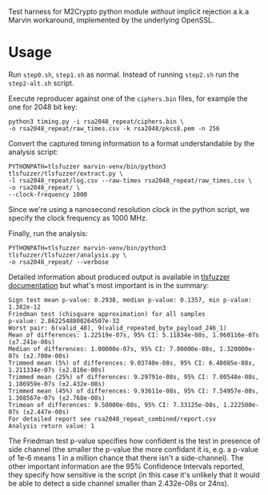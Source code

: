 Test harness for M2Crypto python module *without* implicit
rejection a.k.a Marvin workaround, implemented by the underlying OpenSSL.

Usage
=====

Run `step0.sh`, `step1.sh` as normal. Instead of running `step2.sh` run
the `step2-alt.sh` script.

Execute reproducer against one of the `ciphers.bin` files, for example the one
for 2048 bit key:
```
python3 timing.py -i rsa2048_repeat/ciphers.bin \
-o rsa2048_repeat/raw_times.csv -k rsa2048/pkcs8.pem -n 256
```

Convert the captured timing information to a format understandable by
the analysis script:
```
PYTHONPATH=tlsfuzzer marvin-venv/bin/python3 tlsfuzzer/tlsfuzzer/extract.py \
-l rsa2048_repeat/log.csv --raw-times rsa2048_repeat/raw_times.csv \
-o rsa2048_repeat/ \
--clock-frequency 1000
```
Since we're using a nanosecond resolution clock in the python script,
we specify the clock frequency as 1000 MHz.

Finally, run the analysis:
```
PYTHONPATH=tlsfuzzer marvin-venv/bin/python3 tlsfuzzer/tlsfuzzer/analysis.py \
-o rsa2048_repeat/ --verbose
```

Detailed information about produced output is available in
[tlsfuzzer documentation](https://tlsfuzzer.readthedocs.io/en/latest/timing-analysis.html)
but what's most important is in the summary:
```
Sign test mean p-value: 0.2938, median p-value: 0.1357, min p-value: 1.382e-12
Friedman test (chisquare approximation) for all samples
p-value: 2.8622548800264507e-32
Worst pair: 6(valid_48), 9(valid_repeated_byte_payload_246_1)
Mean of differences: 1.22519e-07s, 95% CI: 5.11834e-08s, 1.960116e-07s (±7.241e-08s)
Median of differences: 1.00000e-07s, 95% CI: 7.80000e-08s, 1.320000e-07s (±2.700e-08s)
Trimmed mean (5%) of differences: 9.03740e-08s, 95% CI: 6.48085e-08s, 1.211334e-07s (±2.816e-08s)
Trimmed mean (25%) of differences: 9.29791e-08s, 95% CI: 7.00548e-08s, 1.186959e-07s (±2.432e-08s)
Trimmed mean (45%) of differences: 9.93611e-08s, 95% CI: 7.54957e-08s, 1.308567e-07s (±2.768e-08s)
Trimean of differences: 9.50000e-08s, 95% CI: 7.33125e-08s, 1.222500e-07s (±2.447e-08s)
For detailed report see rsa2048_repeat_combined/report.csv
Analysis return value: 1
```

The Friedman test p-value specifies how confident is the test in presence of
side channel (the smaller the p-value the more confidant it is, e.g. a
p-value of 1e-6 means 1 in a million chance that there isn't a side-channel).
The other important information are the 95% Confidence Intervals reported,
they specify how sensitive is the script (in this case it's unlikely that
it would be able to detect a side channel smaller than 2.432e-08s or 24ns).
